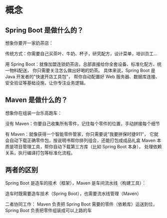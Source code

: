 # 概念

## Spring Boot 是做什么的？
想象你要开一家奶茶店：

传统方式：你需要自己买茶叶、牛奶、杯子，研究配方，设计菜单，培训员工...

用 Spring Boot：就像加盟连锁奶茶店，总部直接给你全套设备、标准化配方、统一物料配送，
你只需要关注怎么做出好喝的奶茶。
具体来说，Spring Boot 是 Java 开发者的"快速开店工具包"，
帮你自动配置好 Web 服务器、数据库连接、安全验证等基础设施，让你专注业务逻辑。

## Maven 是做什么的？

想象你在组装一台乐高跑车：

没有 Maven：你要自己收集所有零件，记住每个零件的位置，手动拼接每个细节

有 Maven：就像获得一个智能零件管家，你只需要说"我要拼保时捷911"，
它就会自动下载正确零件包，按说明书帮你排列组合，还能打包成成品礼盒
Maven 本质是项目管理工具，帮你自动下载第三方库（比如 Spring Boot 本身），
处理依赖关系，执行编译打包等标准化流程。

## 两者的区别

Spring Boot 是造车的技术（框架），Maven 是车间流水线（构建工具）：

造车时既需要造车技术（Spring Boot），也需要流水线管理（Maven）

二者协同工作：
Maven 负责把 Spring Boot 需要的零件（依赖库）运送到位，
Spring Boot 负责把零件组装成可以上路的车
